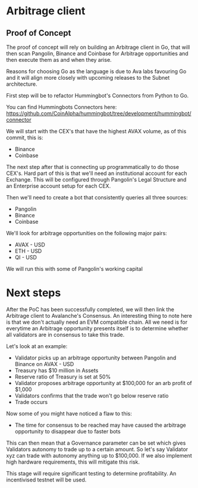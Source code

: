 # Arbitrage client

## Proof of Concept
The proof of concept will rely on building an Arbitrage client in Go, that will then scan Pangolin, Binance and Coinbase for Arbitrage opportunities and then execute them as and when they arise.

Reasons for choosing Go as the language is due to Ava labs favouring Go and it will align more closely with upcoming releases to the Subnet architecture.

First step will be to refactor Hummingbot's Connectors from Python to Go.

You can find Hummingbots Connectors here:
https://github.com/CoinAlpha/hummingbot/tree/development/hummingbot/connector

We will start with the CEX's that have the highest AVAX volume, as of this commit, this is:
* Binance
* Coinbase

The next step after that is connecting up programmatically to do those CEX's. Hard part of this is that we'll need an institutional account for each Exchange. This will be configured through Pangolin's Legal Structure and an Enterprise account setup for each CEX.

Then we'll need to create a bot that consistently queries all three sources:
* Pangolin
* Binance
* Coinbase

We'll look for arbitrage opportunities on the following major pairs:
* AVAX - USD
* ETH - USD
* QI - USD

We will run this with some of Pangolin's working capital

# Next steps
After the PoC has been successfully completed, we will then link the Arbitrage client to Avalanche's Consensus. An interesting thing to note here is that we don't actually need an EVM compatible chain. All we need is for everytime an Arbitrage opportunity presents itself is to determine whether all validators are in consensus to take this trade.

Let's look at an example:
* Validator picks up an arbitrage opportunity between Pangolin and Binance on AVAX - USD
* Treasury has $10 million in Assets
* Reserve ratio of Treasury is set at 50%
* Validator proposes arbitrage opportunity at $100,000 for an arb profit of $1,000
* Validators confirms that the trade won't go below reserve ratio
* Trade occurs

Now some of you might have noticed a flaw to this:
* The time for consensus to be reached may have caused the arbitrage opportunity to disappear due to faster bots

This can then mean that a Governance parameter can be set which gives Validators autonomy to trade up to a certain amount. So let's say Validator xyz can trade with autonomy anything up to $100,000. If we also implement high hardware requirements, this will mitigate this risk. 

This stage will require significant testing to determine profitability. An incentivised testnet will be used.